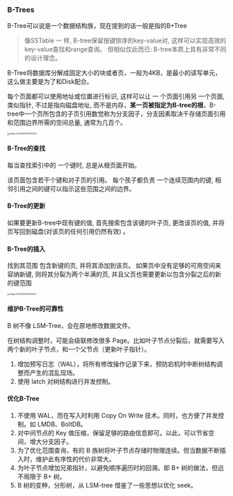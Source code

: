 ### B-Trees

B-Tree可以说是一个数据结构族，现在提到的话一般是指的B+Tree

>像SSTable 一 样, B-tree保留按键排序的key-value对, 这样可以实现高效的key-value查找和range查询。 但相似仅此而已: B-tree本质上具有非常不同的设计理念。

B-Tree将数据库分解成固定大小的块或者页，一般为4KB，是最小的读写单元，这么做主要是为了和Disk配合。

每个页面都可以使用地址或位置进行标识, 这样可以让 一 个页面引用另 一个页面, 类似指针, 不过是指向磁盘地址, 而不是内存，**某一页被指定为B-tree的根**，B-tree中一个页所包含的子页引用数觉称为分支因子，分支因素取决千存储页面引用和范围边界所需的空间总量, 通常为几百个。

<img src="https://wtsclwq.oss-cn-beijing.aliyuncs.com/image-20230601104354293.png" alt="image-20230601104354293" style="zoom:33%;" />

#### B-Tree的查找

每当查找索引中的 一个键时, 总是从根页面开始。 

该页面包含若干个键和对子页的引用。 每个孩子都负责 一个连续范围内的键, 相邻引用之间的键可以指示这些范围之间的边界。

#### B-Tree的更新

如果要更新B-tree中现有键的值, 首先搜索包含该键的叶子页, 更改该页的值, 并将页写回到磁盘(对该页的任何引用仍然有效) 。 

#### B-Tree的插入

找到其范围
包含新键的页, 并将其添加到该页。 如果页中没有足够的可用空间来容纳新键, 则将其分裂为两个半满的页, 并且父页也需要更新以包含分裂之后的新的键范围

<img src="https://wtsclwq.oss-cn-beijing.aliyuncs.com/image-20230601104654575.png" alt="image-20230601104654575" style="zoom:33%;" />

#### 维护B-Tree的可靠性


B 树不像 LSM-Tree，会在原地修改数据文件。

在树结构调整时，可能会级联修改很多 Page。比如叶子节点分裂后，就需要写入两个新的叶子节点，和一个父节点（更新叶子指针）。

1. 增加预写日志（WAL），将所有修改操作记录下来，预防宕机时中断树结构调整而产生的混乱现场。
2. 使用 latch 对树结构进行并发控制。

#### 优化B-Tree

1. 不使用 WAL，而在写入时利用 Copy On Write 技术。同时，也方便了并发控制。如 LMDB、BoltDB。
2. 对中间节点的 Key 做压缩，保留足够的路由信息即可。以此，可以节省空间，增大分支因子。
3. 为了优化范围查询，有的 B 族树将叶子节点存储时物理连续。但当数据不断插入时，维护此有序性的代价非常大。
4. 为叶子节点增加兄弟指针，以避免顺序遍历时的回溯。即 B+ 树的做法，但远不局限于 B+ 树。
5. B 树的变种，分形树，从 LSM-tree 借鉴了一些思想以优化 seek。
